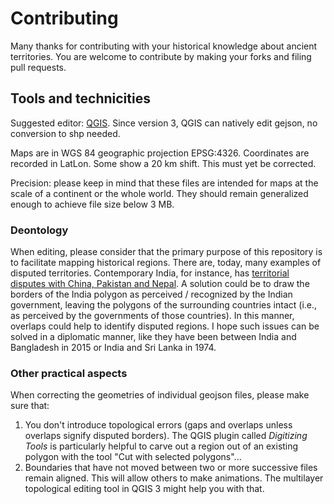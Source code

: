 # Contributing

Many thanks for contributing with your historical knowledge about ancient territories.
You are welcome to contribute by making your forks and filing pull requests.

## Tools and technicities

Suggested editor: [QGIS](https://qgis.org). Since version 3, QGIS can natively edit gejson, no conversion to shp needed.

Maps are in WGS 84 geographic projection EPSG:4326. Coordinates are recorded in LatLon. Some show a 20 km shift. This must yet be corrected.

Precision: please keep in mind that these files are intended for maps at the scale of a continent or the whole world. They should remain generalized enough to achieve file size below 3 MB.

### Deontology

When editing, please consider that the primary purpose of this repository is to facilitate mapping historical regions. There are, today, many examples of disputed territories. Contemporary India, for instance, has [territorial disputes with China, Pakistan and Nepal](https://en.wikipedia.org/wiki/List_of_disputed_territories_of_India). A solution could be to draw the borders of the India polygon as perceived / recognized by the Indian government, leaving the polygons of the surrounding countries intact (i.e., as perceived by the governments of those countries). In this manner, overlaps could help to identify disputed regions. I hope such issues can be solved in a diplomatic manner, like they have been between India and Bangladesh in 2015 or India and Sri Lanka in 1974.

### Other practical aspects

When correcting the geometries of individual geojson files, please make sure that:

1. You don't introduce topological errors (gaps and overlaps unless overlaps signify disputed borders). The QGIS plugin called _Digitizing Tools_ is particularly helpful to carve out a region out of an existing polygon with the tool "Cut with selected polygons"...
2. Boundaries that have not moved between two or more successive files remain aligned. This will allow others to make animations. The multilayer topological editing tool in QGIS 3 might help you with that.
